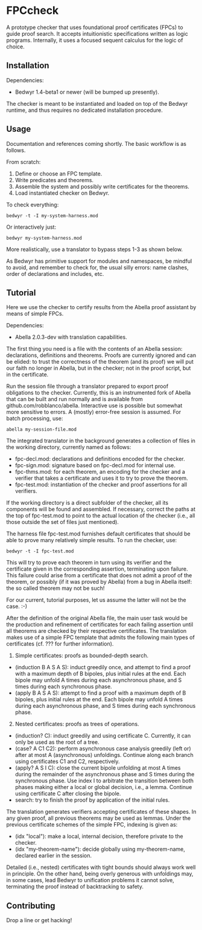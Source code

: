 FPCcheck
========

A prototype checker that uses foundational proof certificates (FPCs) to guide proof search. It accepts intuitionistic specifications written as logic programs. Internally, it uses a focused sequent calculus for the logic of choice.

Installation
------------

Dependencies:

* Bedwyr 1.4-beta1 or newer (will be bumped up presently).

The checker is meant to be instantiated and loaded on top of the Bedwyr runtime, and thus requires no dedicated installation procedure.

Usage
-----

Documentation and references coming shortly. The basic workflow is as follows.

From scratch:

1. Define or choose an FPC template.
2. Write predicates and theorems.
3. Assemble the system and possibly write certificates for the theorems.
4. Load instantiated checker on Bedwyr.

To check everything:

    bedwyr -t -I my-system-harness.mod

Or interactively just:

    bedwyr my-system-harness.mod

More realistically, use a translator to bypass steps 1-3 as shown below.

As Bedwyr has primitive support for modules and namespaces, be mindful to avoid, and remember to check for, the usual silly errors: name clashes, order of declarations and includes, etc.

Tutorial
--------

Here we use the checker to certify results from the Abella proof assistant by means of simple FPCs.

Dependencies:

* Abella 2.0.3-dev with translation capabilities.

The first thing you need is a file with the contents of an Abella session: declarations, definitions and theorems. Proofs are currently ignored and can be elided: to trust the correctness of the theorem (and its proof) we will put our faith no longer in Abella, but in the checker; not in the proof script, but in the certificate.

Run the session file through a translator prepared to export proof obligations to the checker. Currently, this is an instrumented fork of Abella that can be built and run normally and is available from github.com/robblanco/abella. Interactive use is possible but somewhat more sensitive to errors. A (mostly) error-free session is assumed. For batch processing, use:

    abella my-session-file.mod

The integrated translator in the background generates a collection of files in the working directory, currently named as follows:

* fpc-decl.mod: declarations and definitions encoded for the checker.
* fpc-sign.mod: signature based on fpc-decl.mod for internal use.
* fpc-thms.mod: for each theorem, an encoding for the checker and a verifier that takes a certificate and uses it to try to prove the theorem.
* fpc-test.mod: instantiation of the checker and proof assertions for all verifiers.

If the working directory is a direct subfolder of the checker, all its components will be found and assembled. If necessary, correct the paths at the top of fpc-test.mod to point to the actual location of the checker (i.e., all those outside the set of files just mentioned).

The harness file fpc-test.mod furnishes default certificates that should be able to prove many relatively simple results. To run the checker, use:

    bedwyr -t -I fpc-test.mod

This will try to prove each theorem in turn using its verifier and the certificate given in the corresponding assertion, terminating upon failure. This failure could arise from a certificate that does not admit a proof of the theorem, or possibly (if it was proved by Abella) from a bug in Abella itself: the so called theorem may not be such!

For our current, tutorial purposes, let us assume the latter will not be the case. :-)

After the definition of the original Abella file, the main user task would be the production and refinement of certificates for each failing assertion until all theorems are checked by their respective certificates. The translation makes use of a simple FPC template that admits the following main types of certificates (cf. ??? for further information).

1. Simple certificates: proofs as bounded-depth search.

* (induction B A S A S): induct greedily once, and attempt to find a proof with a maximum depth of B bipoles, plus initial rules at the end. Each bipole may unfold A times during each asynchronous phase, and S times during each synchronous phase.
* (apply B A S A S): attempt to find a proof with a maximum depth of B bipoles, plus initial rules at the end. Each bipole may unfold A times during each asynchronous phase, and S times during each synchronous phase.

2. Nested certificates: proofs as trees of operations.

* (induction? C): induct greedily and using certificate C. Currently, it can only be used as the root of a tree.
* (case? A C1 C2): perform asynchronous case analysis greedily (left or) after at most A (asynchronous) unfoldings. Continue along each branch using certificates C1 and C2, respectively.
* (apply? A S I C): close the current bipole unfolding at most A times during the remainder of the asynchronous phase and S times during the synchronous phase. Use index I to arbitrate the transition between both phases making either a local or global decision, i.e., a lemma. Continue using certificate C after closing the bipole.
* search: try to finish the proof by application of the initial rules.

The translation generates verifiers accepting certificates of these shapes. In any given proof, all previous theorems may be used as lemmas. Under the previous certificate schemes of the simple FPC, indexing is given as:

* (idx "local"): make a local, internal decision, therefore private to the checker.
* (idx "my-theorem-name"): decide globally using my-theorem-name, declared earlier in the session.

Detailed (i.e., nested) certificates with tight bounds should always work well in principle. On the other hand, being overly generous with unfoldings may, in some cases, lead Bedwyr to unification problems it cannot solve, terminating the proof instead of backtracking to safety.

Contributing
------------

Drop a line or get hacking!
